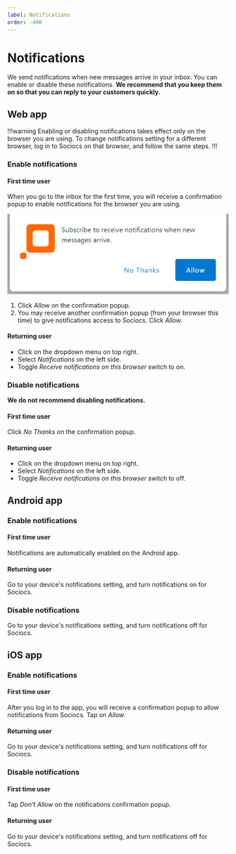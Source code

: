 ```yaml
---
label: Notifications
order: -400
---
```


# Notifications

We send notifications when new messages arrive in your inbox. You can enable or disable these notifications. **We recommend that you keep them on so that you can reply to your customers quickly.**

## Web app

!!!warning
Enabling or disabling notifications takes effect only on the browser you are using. To change notifications setting for a different browser, log in to Sociocs on that browser, and follow the same steps.
!!!

### Enable notifications

#### First time user

When you go to the inbox for the first time, you will receive a confirmation popup to enable notifications for the browser you are using.

![Notifications popup](/static/images/push-notifications-popup.png "Notifications popup")

1. Click *Allow* on the confirmation popup.
2. You may receive another confirmation popup (from your browser this time) to give notifications access to Sociocs. Click *Allow*.

#### Returning user

- Click on the dropdown menu on top right.
- Select *Notifications* on the left side.
- Toggle *Receive notifications on this browser* switch to on.

### Disable notifications

**We do not recommend disabling notifications.**

#### First time user

Click *No Thanks* on the confirmation popup.

#### Returning user

- Click on the dropdown menu on top right.
- Select *Notifications* on the left side.
- Toggle *Receive notifications on this browser* switch to off.

## Android app

### Enable notifications

#### First time user

Notifications are automatically enabled on the Android app.

#### Returning user

Go to your device's notifications setting, and turn notifications on for Sociocs.

### Disable notifications

Go to your device's notifications setting, and turn notifications off for Sociocs.

## iOS app

### Enable notifications

#### First time user

After you log in to the app, you will receive a confirmation popup to allow notifications from Sociocs. Tap on *Allow*.

#### Returning user

Go to your device's notifications setting, and turn notifications off for Sociocs.

### Disable notifications

#### First time user

Tap *Don't Allow* on the notifications confirmation popup.

#### Returning user

Go to your device's notifications setting, and turn notifications off for Sociocs.
